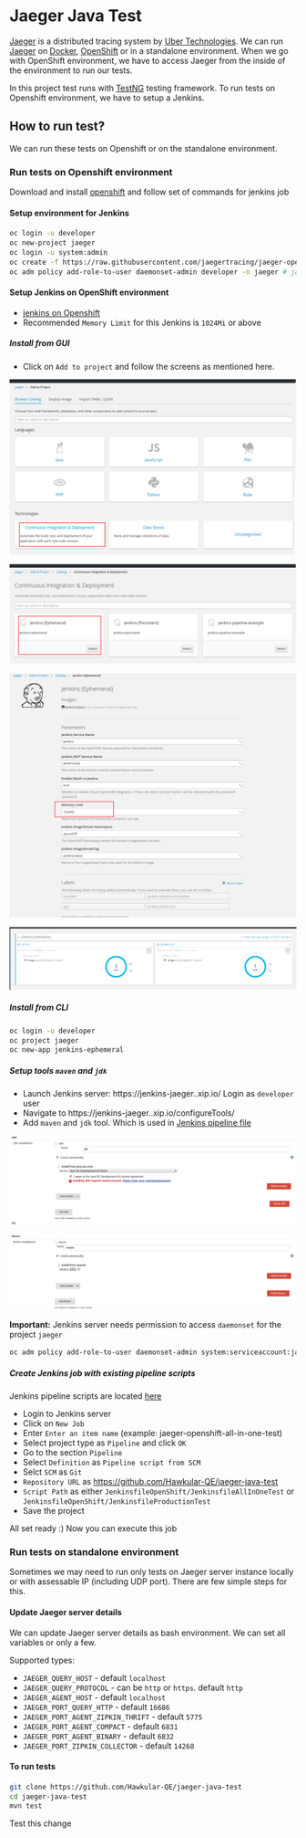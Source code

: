 # Jaeger Java Test
[Jaeger](https://github.com/uber/jaeger) is a distributed tracing system by [Uber Technologies](http://uber.github.io/).
We can run [Jaeger](https://github.com/uber/jaeger) on [Docker](https://www.docker.io), [OpenShift](https://openshift.io/) or in a standalone environment.
When we go with OpenShift environment, we have to access Jaeger from the inside of the environment to run our tests.

In this project test runs with [TestNG](http://testng.org/doc/) testing framework. To run tests on Openshift environment, we have to setup a Jenkins.

## How to run test?
We can run these tests on Openshift or on the standalone environment.

### Run tests on Openshift environment
Download and install [openshift](https://github.com/openshift/origin) and follow set of commands for jenkins job

#### Setup environment for Jenkins
```bash
oc login -u developer
oc new-project jaeger
oc login -u system:admin
oc create -f https://raw.githubusercontent.com/jaegertracing/jaeger-openshift/master/production/daemonset-admin.yml
oc adm policy add-role-to-user daemonset-admin developer -n jaeger # jaeger namespace has been already created and it is accessible by developer user
```

#### Setup Jenkins on OpenShift environment
* [jenkins on Openshift](https://github.com/openshift/origin/tree/master/examples/jenkins)
* Recommended `Memory Limit` for this Jenkins is `1024Mi` or above

##### Install from GUI
* Click on `Add to project` and follow the screens as mentioned here.

![Continuous Integration & Deployment](/doc/images/jenkins-install-1.png "Select Continuous Integration & Deployment")

![jenkins-ephemeral](/doc/images/jenkins-install-2.png "jenkins-ephemeral")

![jenkins-configuration](/doc/images/jenkins-install-3.png "jenkins-configuration")

![jenkins-deployed](/doc/images/jenkins-install-4.png "jenkins-deployed")


##### Install from CLI
```bash
oc login -u developer
oc project jaeger
oc new-app jenkins-ephemeral
```

##### Setup tools `maven` and `jdk`
* Launch Jenkins server: https://jenkins-jaeger.<ip>.xip.io/ Login as `developer` user
* Navigate to https://jenkins-jaeger.<ip>.xip.io/configureTools/
* Add `maven` and `jdk` tool. Which is used in [Jenkins pipeline file](/JenkinsfileOpenShift)

![jdk-tool](/doc/images/jenkins-tools-jdk.png "jdk tool")

![maven-tool](/doc/images/jenkins-tools-maven.png "maven tool")

**Important:** Jenkins server needs permission to access `daemonset` for the project `jaeger`
```bash
oc adm policy add-role-to-user daemonset-admin system:serviceaccount:jaeger:jenkins -n jaeger
```

##### Create Jenkins job with existing pipeline scripts
Jenkins pipeline scripts are located [here](/JenkinsfileOpenShift)

* Login to Jenkins server
* Click on `New Job`
* Enter `Enter an item name` (example: jaeger-openshift-all-in-one-test)
* Select project type as `Pipeline` and click `OK`
* Go to the section `Pipeline`
* Select `Definition` as `Pipeline script from SCM`
* Selct `SCM` as `Git`
* `Repository URL` as https://github.com/Hawkular-QE/jaeger-java-test
* `Script Path` as either `JenkinsfileOpenShift/JenkinsfileAllInOneTest` or `JenkinsfileOpenShift/JenkinsfileProductionTest`
*  Save the project

All set ready :) Now you can execute this job

### Run tests on standalone environment
Sometimes we may need to run only tests on Jaeger server instance locally or with assessable IP (including UDP port). There are few simple steps for this.

#### Update Jaeger server details
We can update Jaeger server details as bash environment. We can set all variables or only a few.

Supported types:

* `JAEGER_QUERY_HOST` - default `localhost`
* `JAEGER_QUERY_PROTOCOL` - can be `http` or `https`. default `http`
* `JAEGER_AGENT_HOST` - default `localhost`
* `JAEGER_PORT_QUERY_HTTP` - default `16686`
* `JAEGER_PORT_AGENT_ZIPKIN_THRIFT` - default `5775`
* `JAEGER_PORT_AGENT_COMPACT` - default `6831`
* `JAEGER_PORT_AGENT_BINARY` - default `6832`
* `JAEGER_PORT_ZIPKIN_COLLECTOR` - default `14268`

#### To run tests
```bash
git clone https://github.com/Hawkular-QE/jaeger-java-test
cd jaeger-java-test
mvn test
```

Test this change
